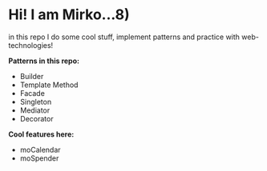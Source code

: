 # Hi! I am Mirko...8)

in this repo I do some cool stuff, implement patterns and practice with web-technologies! 

**Patterns in this repo:**

- Builder
- Template Method
- Facade
- Singleton
- Mediator
- Decorator

**Cool features here:**

- moCalendar
- moSpender

